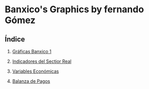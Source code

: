 # Banxico's Graphics by fernando Gómez


## Índice
  
1. [Gráficas Banxico 1](https://fernandogomezr.github.io/Experience-in-Financial-Markets/)

2. [Indicadores del Sectior Real](https://fernandogomezr.github.io/Indicadores/ind_banxico.html)

3. [Variables Económicas](https://fernandogomezr.github.io/variables_eco/variables.html)

4. [Balanza de Pagos](https://fernandogomezr.github.io/balanza_banxico/bpagos.html)

